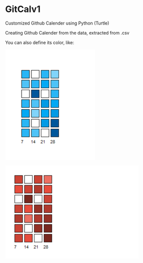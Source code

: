 # GitCalv1
Customized Github Calender using Python (Turtle)


Creating Github Calender from the data, extracted from .csv

You can also define its color, like:


![Screen Shot](https://github.com/yoursamlan/GitCalv1/blob/master/Capture.PNG)


![Screen Shot](https://github.com/yoursamlan/GitCalv1/blob/master/capture2.PNG)

